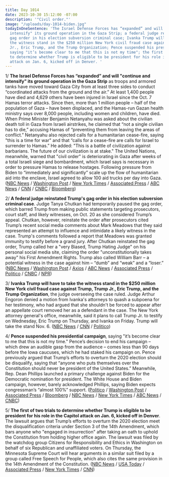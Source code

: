 ```yaml
---
title: Day 1014
date: 2023-10-30 15:12:00 -07:00
description: '"Civil order."'
image: "/uploads/day-1014-biden.jpg"
todayInOneSentence: 'The Israel Defense Forces has “expanded” and will "continue and
  intensify" its ground operation in the Gaza Strip; a federal judge reinstated Trump''s
  gag order in his election subversion criminal case; Ivanka Trump will have to take
  the witness stand in the $250 million New York civil fraud case against Trump, Trump
  Jr., Eric Trump, and the Trump Organization; Pence suspended his presidential campaign,
  saying "it’s become clear to me that this is not my time"; the first of two trials
  to determine whether Trump is eligible to be president for his role in the Capitol
  attack on Jan. 6, kicked off in Denver. '
---
```


1/ **The Israel Defense Forces has “expanded” and will "continue and intensify" its ground operation in the Gaza Strip** as troops and armored tanks have moved toward Gaza City from at least three sides to conduct “coordinated attacks from the ground and the air.” At least 1,400 people have died and 4,629 others have been injured in Israel since the Oct. 7 Hamas terror attacks. Since then, more than 1 million people – half of the population of Gaza – have been displaced, and the Hamas-run Gazan health ministry says over 8,000 people, including women and children, have died. When Prime Minister Benjamin Netanyahu was asked about the civilian death toll in Gaza from Israeli airstrikes, he claimed that “not a single civilian has to die,” accusing Hamas of “preventing them from leaving the areas of conflict.” Netanyahu also rejected calls for a humanitarian cease-fire, saying "this is a time for war" and that “calls for a cease-fire are calls for Israel to surrender to Hamas.” He added: "This is a battle of civilization against barbarians. The future of our civilization is at stake." The United Nations, meanwhile, warned that "civil order" is deteriorating in Gaza after weeks of a total Israeli siege and bombardment, which Israel says is necessary in order to pressure Hamas to release hostages. Following pressure from Biden to “immediately and significantly” scale up the flow of humanitarian aid into the enclave, Israel agreed to allow 100 aid trucks per day into Gaza. ([NBC News](https://www.nbcnews.com/news/world/live-blog/israel-hamas-war-live-strikes-gaza-hospitals-palestinians-shelter-rcna122721) / [Washington Post](https://www.washingtonpost.com/world/2023/10/30/israel-war-hamas-gaza-news-palestine/) / [New York Times](https://www.nytimes.com/live/2023/10/30/world/israel-hamas-gaza-war-news) / [Associated Press](https://apnews.com/article/israel-hamas-war-live-updates-10-30-2023-d33ac65b49723b9715ebf47041ac5f66) / [ABC News](https://abcnews.go.com/International/live-updates/israel-gaza-egypt-russia-airport/?id=104468652) / [CNN](https://www.cnn.com/middleeast/live-news/israel-hamas-war-gaza-news-10-30-23/index.html) / [CNBC](https://www.cnbc.com/2023/10/30/israel-hamas-war-live-updates-latest-news-on-gaza-conflict.html) / [Bloomberg](https://www.bloomberg.com/news/articles/2023-10-29/israel-latest-netanyahu-under-pressure-as-ground-war-expands?srnd=premium&sref=MIBMEEoj))

2/ **A federal judge reinstated Trump's gag order in his election subversion criminal case**. Judge Tanya Chutkan had temporarily paused the gag order, which barred Trump from making public statements targeting prosecutors, court staff, and likely witnesses, on Oct. 20 as she considered Trump’s appeal. Chutkan, however, reinstate the order after prosecutors cited Trump’s recent social media comments about Mark Meadows that they said represented an attempt to influence and intimidate a likely witness in the case. Trump's comments followed a report that Meadows was granted immunity to testify before a grand jury. After Chutkan reinstated the gag order, Trump called her a "very Biased, Trump Hating Judge" on his personal social media site, claiming the order "unconstitutionally takes away" his First Amendment Rights. Trump also called William Barr – a potential witness in the case against him – “dumb” and “weak” and a “loser.” ([NBC News](https://www.nbcnews.com/politics/donald-trump/trump-gag-order-back-effect-federal-election-interference-case-rcna122711) / [Washington Post](https://www.washingtonpost.com/dc-md-va/2023/10/29/trump-gag-order-resumes-jan-6-judge/) / [Axios](https://www.axios.com/2023/10/30/trump-gag-order-reinstated-judge-chutkan) / [ABC News](https://abcnews.go.com/Politics/judge-reinstates-trump-gag-order-jan-6-case/story?id=104466343) / [Associated Press](https://apnews.com/article/trump-capitol-riot-jack-smith-gag-order-1357b62d5800b73746241db424875a4f) / [Politico](https://www.politico.com/news/2023/10/29/trump-gag-order-reinstated-00124147) / [CNBC](https://www.cnbc.com/2023/10/30/trump-gag-order-reinstated-in-jack-smith-federal-election-case.html) / [NPR](https://www.npr.org/2023/10/30/1209423940/trump-gag-order))

3/ **Ivanka Trump will have to take the witness stand in the $250 million New York civil fraud case against Trump, Trump Jr., Eric Trump, and the Trump Organization**, the judge overseeing the case ruled. Judge Arthur Engoron denied a motion from Ivanka's attorneys to quash a subpoena for her testimony, who had argued that she shouldn't be forced to appear after an appellate court removed her as a defendant in the case. The New York attorney general's office, meanwhile, said it plans to call Trump Jr. to testify on Wednesday, Eric Trump on Thursday, and Ivanka on Friday. Trump will take the stand Nov. 6. ([NBC News](https://www.nbcnews.com/politics/donald-trump/judge-orders-ivanka-trump-testify-250-million-fraud-case-rcna122482) / [CNN](https://www.cnn.com/2023/10/27/politics/ivanka-trump-subpoena-judge/index.html) / [Politico](https://www.politico.com/news/2023/10/27/ivanka-trump-must-testify-trial-00123992))

4/ **Pence suspended his presidential campaign**, saying "it’s become clear to me that this is not my time." Pence’s decision to end his campaign – which drew an audible gasp from the audience – comes less than 90 days before the Iowa caucuses, which he had staked his campaign on. Pence previously argued that Trump’s efforts to overturn the 2020 election should be disqualify, saying that “anyone who puts themselves over the Constitution should never be president of the United States.” Meanwhile, Rep. Dean Phillips launched a primary challenge against Biden for the Democratic nomination for president. The White House and Biden campaign, however, barely acknowledged Phillips, saying Biden expects congressman’s “almost 100%” support. ([Politico](https://www.politico.com/news/2023/10/28/pence-suspends-presidential-campaign-00124097) / [Washington Post](https://www.washingtonpost.com/politics/2023/10/28/mike-pence-suspends-his-struggling-2024-campaign/) / [Associated Press](https://apnews.com/article/mike-pence-2024-president-campaign-republican-trump-0ec44fc2a5b8683f34883e0ea72b2ab2) / [Bloomberg](https://www.bloomberg.com/news/articles/2023-10-28/mike-pence-says-he-s-suspending-2024-presidential-campaign?sref=MIBMEEoj) / [NBC News](https://www.nbcnews.com/politics/2024-election/mike-pence-drops-2024-presidential-race-rcna122619) / [New York Times](https://www.nytimes.com/2023/10/28/us/politics/pence-drops-out-2024.html) / [ABC News](https://abcnews.go.com/Politics/democratic-rep-dean-phillips-launches-2024-white-house/story?id=104352110) / [CNBC](https://www.cnbc.com/2023/10/27/team-biden-responds-to-democrat-dean-phillips.html))

5/ **The first of two trials to determine whether Trump is eligible to be president for his role in the Capitol attack on Jan. 6, kicked off in Denver**. The lawsuit argues that Trump’s efforts to overturn the 2020 election meet the disqualification criteria under Section 3 of the 14th Amendment, which bars anyone who "engaged in insurrection" after taking an oath to uphold the Constitution from holding higher office again. The lawsuit was filed by the watchdog group Citizens for Responsibility and Ethics in Washington on behalf of six Republican and unaffiliated voters. On Thursday, the Minnesota Supreme Court will hear arguments in a similar suit filed by a group called Free Speech for People, which also cites the same provision in the 14th Amendment of the Constitution. ([NBC News](https://www.nbcnews.com/politics/2024-election/trial-whether-trump-kept-2024-ballot-colorado-begins-rcna122728) / [USA Today](https://www.usatoday.com/story/news/politics/2023/10/30/colorado-minnesota-trump-fourteenth-amendment-ballot/71378899007/) / [Associated Press](https://apnews.com/article/trump-insurrection-ballot-14th-amendment-colorado-f5d6c6174476ec414208323785df6e15) / [New York Times](https://www.nytimes.com/2023/10/30/us/politics/trump-colorado-trial-14th-amendment-jan-6.html) / [CNN](https://www.cnn.com/2023/10/30/politics/takeaways-trump-14th-amendment-trial-colorado/index.html))